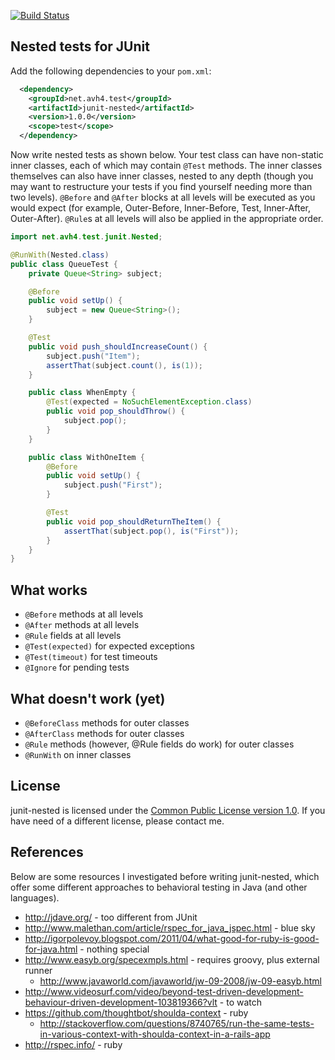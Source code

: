 [![Build Status](https://secure.travis-ci.org/avh4/junit-nested.png?branch=master)](http://travis-ci.org/avh4/junit-nested)

## Nested tests for JUnit

Add the following dependencies to your `pom.xml`:

```xml
  <dependency>
    <groupId>net.avh4.test</groupId>
    <artifactId>junit-nested</artifactId>
    <version>1.0.0</version>
    <scope>test</scope>
  </dependency>
```

Now write nested tests as shown below.  Your test class can have non-static
inner classes, each of which may contain `@Test` methods.  The inner classes
themselves can also have inner classes, nested to any depth (though you may
want to restructure your tests if you find yourself needing more than two
levels).  `@Before` and `@After` blocks at all levels will be executed as you
would expect (for example, Outer-Before, Inner-Before, Test, Inner-After,
Outer-After).  `@Rule`s at all levels will also be applied in the appropriate
order.

```java
import net.avh4.test.junit.Nested;

@RunWith(Nested.class)
public class QueueTest {
    private Queue<String> subject;

    @Before
    public void setUp() {
        subject = new Queue<String>();
    }

    @Test
    public void push_shouldIncreaseCount() {
        subject.push("Item");
        assertThat(subject.count(), is(1));
    }

    public class WhenEmpty {
        @Test(expected = NoSuchElementException.class)
        public void pop_shouldThrow() {
            subject.pop();
        }
    }

    public class WithOneItem {
        @Before
        public void setUp() {
            subject.push("First");
        }

        @Test
        public void pop_shouldReturnTheItem() {
            assertThat(subject.pop(), is("First"));
        }
    }
}
```

## What works

* `@Before` methods at all levels
* `@After` methods at all levels
* `@Rule` fields at all levels
* `@Test(expected)` for expected exceptions
* `@Test(timeout)` for test timeouts
* `@Ignore` for pending tests

## What doesn't work (yet)

* `@BeforeClass` methods for outer classes
* `@AfterClass` methods for outer classes
* `@Rule` methods (however, @Rule fields do work) for outer classes
* `@RunWith` on inner classes

## License

junit-nested is licensed under the [Common Public License version
1.0](http://www.opensource.org/licenses/cpl1.0.txt).  If you have need of a
different license, please contact me.

## References

Below are some resources I investigated before writing junit-nested, which
offer some different approaches to behavioral testing in Java (and other
languages).

* http://jdave.org/ - too different from JUnit
* http://www.malethan.com/article/rspec_for_java_jspec.html - blue sky
* http://igorpolevoy.blogspot.com/2011/04/what-good-for-ruby-is-good-for-java.html - nothing special
* http://www.easyb.org/specexmpls.html  - requires groovy, plus external runner
    * http://www.javaworld.com/javaworld/jw-09-2008/jw-09-easyb.html
* http://www.videosurf.com/video/beyond-test-driven-development-behaviour-driven-development-103819366?vlt - to watch
* https://github.com/thoughtbot/shoulda-context - ruby
    * http://stackoverflow.com/questions/8740765/run-the-same-tests-in-various-context-with-shoulda-context-in-a-rails-app
* http://rspec.info/ - ruby

